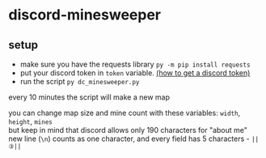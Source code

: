 # discord-minesweeper
## setup

- make sure you have the requests library ```py -m pip install requests```
- put your discord token in ```token``` variable. [(how to get a discord token)](https://pcstrike.com/how-to-get-discord-token/)
- run the script ```py dc_minesweeper.py```

every 10 minutes the script will make a new map

you can change map size and mine count with these variables: ```width```, ```height```, ```mines```<br>
but keep in mind that discord allows only 190 characters for "about me"<br>
new line (```\n```) counts as one character, and every field has 5 characters - ```||③||```
